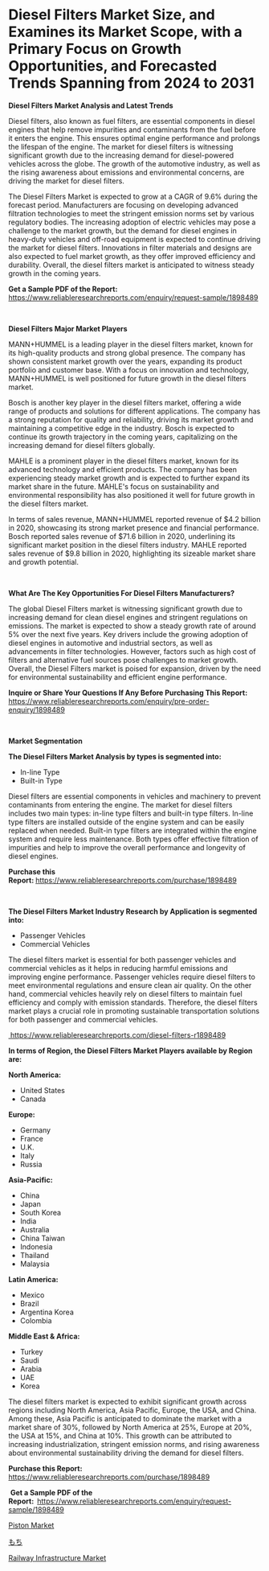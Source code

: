 <p><h1>Diesel Filters Market Size, and Examines its Market Scope, with a Primary Focus on Growth Opportunities, and Forecasted Trends Spanning from 2024 to 2031</h1></p><p><strong>Diesel Filters Market Analysis and Latest Trends</strong></p>
<p><p>Diesel filters, also known as fuel filters, are essential components in diesel engines that help remove impurities and contaminants from the fuel before it enters the engine. This ensures optimal engine performance and prolongs the lifespan of the engine. The market for diesel filters is witnessing significant growth due to the increasing demand for diesel-powered vehicles across the globe. The growth of the automotive industry, as well as the rising awareness about emissions and environmental concerns, are driving the market for diesel filters.</p><p>The Diesel Filters Market is expected to grow at a CAGR of 9.6% during the forecast period. Manufacturers are focusing on developing advanced filtration technologies to meet the stringent emission norms set by various regulatory bodies. The increasing adoption of electric vehicles may pose a challenge to the market growth, but the demand for diesel engines in heavy-duty vehicles and off-road equipment is expected to continue driving the market for diesel filters. Innovations in filter materials and designs are also expected to fuel market growth, as they offer improved efficiency and durability. Overall, the diesel filters market is anticipated to witness steady growth in the coming years.</p></p>
<p><strong>Get a Sample PDF of the Report:&nbsp;</strong> <a href="https://www.reliableresearchreports.com/enquiry/request-sample/1898489">https://www.reliableresearchreports.com/enquiry/request-sample/1898489</a></p>
<p>&nbsp;</p>
<p><strong>Diesel Filters Major Market Players</strong></p>
<p><p>MANN+HUMMEL is a leading player in the diesel filters market, known for its high-quality products and strong global presence. The company has shown consistent market growth over the years, expanding its product portfolio and customer base. With a focus on innovation and technology, MANN+HUMMEL is well positioned for future growth in the diesel filters market.</p><p>Bosch is another key player in the diesel filters market, offering a wide range of products and solutions for different applications. The company has a strong reputation for quality and reliability, driving its market growth and maintaining a competitive edge in the industry. Bosch is expected to continue its growth trajectory in the coming years, capitalizing on the increasing demand for diesel filters globally.</p><p>MAHLE is a prominent player in the diesel filters market, known for its advanced technology and efficient products. The company has been experiencing steady market growth and is expected to further expand its market share in the future. MAHLE's focus on sustainability and environmental responsibility has also positioned it well for future growth in the diesel filters market.</p><p>In terms of sales revenue, MANN+HUMMEL reported revenue of $4.2 billion in 2020, showcasing its strong market presence and financial performance. Bosch reported sales revenue of $71.6 billion in 2020, underlining its significant market position in the diesel filters industry. MAHLE reported sales revenue of $9.8 billion in 2020, highlighting its sizeable market share and growth potential.</p></p>
<p>&nbsp;</p>
<p><strong>What Are The Key Opportunities For Diesel Filters Manufacturers?</strong></p>
<p><p>The global Diesel Filters market is witnessing significant growth due to increasing demand for clean diesel engines and stringent regulations on emissions. The market is expected to show a steady growth rate of around 5% over the next five years. Key drivers include the growing adoption of diesel engines in automotive and industrial sectors, as well as advancements in filter technologies. However, factors such as high cost of filters and alternative fuel sources pose challenges to market growth. Overall, the Diesel Filters market is poised for expansion, driven by the need for environmental sustainability and efficient engine performance.</p></p>
<p><strong>Inquire or Share Your Questions If Any Before Purchasing This Report:</strong> <a href="https://www.reliableresearchreports.com/enquiry/pre-order-enquiry/1898489">https://www.reliableresearchreports.com/enquiry/pre-order-enquiry/1898489</a></p>
<p>&nbsp;</p>
<p><strong>Market Segmentation</strong></p>
<p><strong>The Diesel Filters Market Analysis by types is segmented into:</strong></p>
<p><ul><li>In-line Type</li><li>Built-in Type</li></ul></p>
<p><p>Diesel filters are essential components in vehicles and machinery to prevent contaminants from entering the engine. The market for diesel filters includes two main types: in-line type filters and built-in type filters. In-line type filters are installed outside of the engine system and can be easily replaced when needed. Built-in type filters are integrated within the engine system and require less maintenance. Both types offer effective filtration of impurities and help to improve the overall performance and longevity of diesel engines.</p></p>
<p><strong>Purchase this Report:&nbsp;</strong><a href="https://www.reliableresearchreports.com/purchase/1898489">https://www.reliableresearchreports.com/purchase/1898489</a></p>
<p>&nbsp;</p>
<p><strong>The Diesel Filters Market Industry Research by Application is segmented into:</strong></p>
<p><ul><li>Passenger Vehicles</li><li>Commercial Vehicles</li></ul></p>
<p><p>The diesel filters market is essential for both passenger vehicles and commercial vehicles as it helps in reducing harmful emissions and improving engine performance. Passenger vehicles require diesel filters to meet environmental regulations and ensure clean air quality. On the other hand, commercial vehicles heavily rely on diesel filters to maintain fuel efficiency and comply with emission standards. Therefore, the diesel filters market plays a crucial role in promoting sustainable transportation solutions for both passenger and commercial vehicles.</p></p>
<p><a href="https://www.reliableresearchreports.com/diesel-filters-r1898489">&nbsp;https://www.reliableresearchreports.com/diesel-filters-r1898489</a></p>
<p><strong>In terms of Region, the Diesel Filters Market Players available by Region are:</strong></p>
<p>
    <p> <strong> North America: </strong>
        <ul>
            <li>United States</li>
            <li>Canada</li>
        </ul>
        </p> 
    <p> <strong> Europe: </strong>
        <ul>
            <li>Germany</li>
            <li>France</li>
            <li>U.K.</li>
            <li>Italy</li>
            <li>Russia</li>
        </ul>
        </p> 
    <p> <strong> Asia-Pacific: </strong>
        <ul>
            <li>China</li>
            <li>Japan</li>
            <li>South Korea</li>
            <li>India</li>
            <li>Australia</li>
            <li>China Taiwan</li>
            <li>Indonesia</li>
            <li>Thailand</li>
            <li>Malaysia</li>
        </ul>
        </p> 
    <p> <strong> Latin America: </strong>
        <ul>
            <li>Mexico</li>
            <li>Brazil</li>
            <li>Argentina Korea</li>
            <li>Colombia</li>
        </ul>
        </p> 
    <p> <strong> Middle East & Africa: </strong>
        <ul>
            <li>Turkey</li>
            <li>Saudi</li>
            <li>Arabia</li>
            <li>UAE</li>
            <li>Korea</li>
        </ul>
    </p>
    </p>
<p><p>The diesel filters market is expected to exhibit significant growth across regions including North America, Asia Pacific, Europe, the USA, and China. Among these, Asia Pacific is anticipated to dominate the market with a market share of 30%, followed by North America at 25%, Europe at 20%, the USA at 15%, and China at 10%. This growth can be attributed to increasing industrialization, stringent emission norms, and rising awareness about environmental sustainability driving the demand for diesel filters.</p></p>
<p><strong>Purchase this Report: </strong><a href="https://www.reliableresearchreports.com/purchase/1898489">https://www.reliableresearchreports.com/purchase/1898489</a></p>
<p>&nbsp;<strong>Get a Sample PDF of the Report:&nbsp;&nbsp;</strong><a href="https://www.reliableresearchreports.com/enquiry/request-sample/1898489">https://www.reliableresearchreports.com/enquiry/request-sample/1898489</a></p>
<p><strong></strong></p>
<p><p><a href="https://www.linkedin.com/pulse/piston-market-size-growing-forecasted-period-from-2024-2031-vz0hf?trackingId=ZwsAzkonphzCZj9mobNy6w%3D%3D">Piston Market</a></p><p><a href="https://github.com/one-cool-chick/Market-Research-Report-List-1/blob/main/156961822096.md">もち</a></p><p><a href="https://www.linkedin.com/pulse/railway-infrastructure-market-size-global-industry-overview-segmentation-ymrnf?trackingId=dpyXIWjWct8VyFh7DJcLCA%3D%3D">Railway Infrastructure Market</a></p></p>